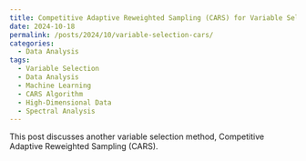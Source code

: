 ```yaml
---
title: Competitive Adaptive Reweighted Sampling (CARS) for Variable Selection
date: 2024-10-18
permalink: /posts/2024/10/variable-selection-cars/
categories:
  - Data Analysis
tags:
  - Variable Selection
  - Data Analysis
  - Machine Learning
  - CARS Algorithm
  - High-Dimensional Data
  - Spectral Analysis
---
```

This post discusses another variable selection method, Competitive Adaptive Reweighted Sampling (CARS).
